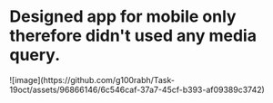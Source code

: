 <h1>Designed app for mobile only therefore didn't used any media query.</h1>
![image](https://github.com/g100rabh/Task-19oct/assets/96866146/6c546caf-37a7-45cf-b393-af09389c3742)

